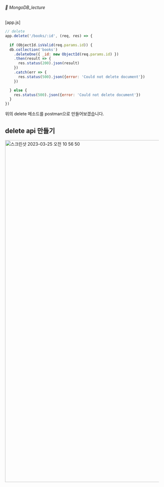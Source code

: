 ###### :cactus:  MongoDB_lecture

[app.js] 
```js
// delete
app.delete('/books/:id', (req, res) => {
  
  if (ObjectId.isValid(req.params.id)) {
  db.collection('books')
    .deleteOne({ _id: new ObjectId(req.params.id) })
    .then(result => {
      res.status(200).json(result)
    })
    .catch(err => {
      res.status(500).json({error: 'Could not delete document'})
    })

  } else {
    res.status(500).json({error: 'Could not delete document'})
  }
})
```
위의 delete 메소드를 postman으로 만들어보겠습니다.    

## delete api 만들기  
<img width="1119" alt="스크린샷 2023-03-25 오전 10 56 50" src="https://user-images.githubusercontent.com/48478079/227679963-64f071bf-2402-4829-bfc8-a2c98e662b88.png">

